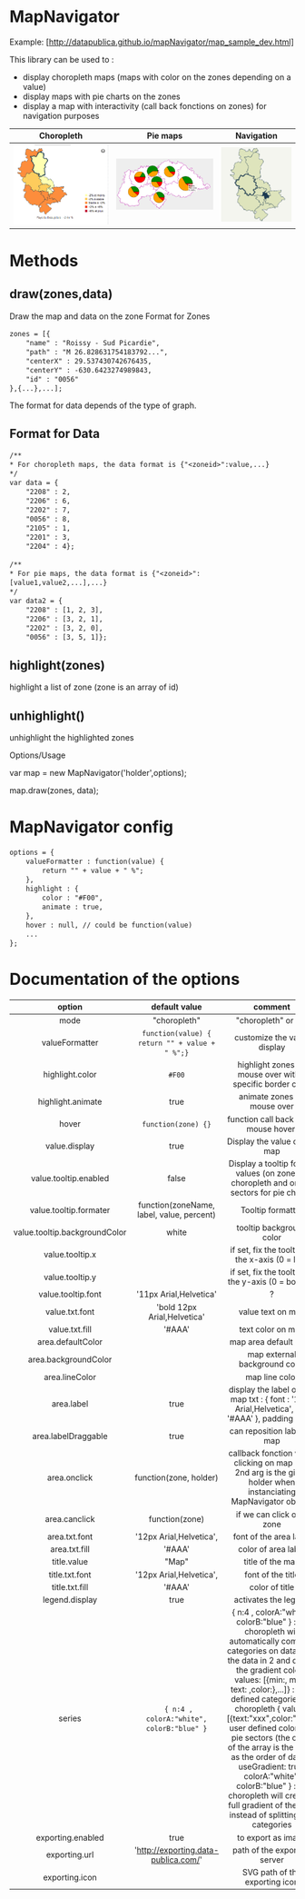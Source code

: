 MapNavigator
============

Example: [http://datapublica.github.io/mapNavigator/map_sample_dev.html]

This library can be used to : 

* display choropleth maps (maps with color on the zones depending on a value)
* display maps with pie charts on the zones
* display a map with interactivity (call back fonctions on zones) for navigation purposes

 Choropleth | Pie maps | Navigation
:----------:|:--------:|:----------:
![choropleth](https://raw.githubusercontent.com/datapublica/mapNavigator/master/doc/choropleth.png) | ![pie](https://raw.githubusercontent.com/datapublica/mapNavigator/master/doc/pie.png) | ![navig](https://raw.githubusercontent.com/datapublica/mapNavigator/master/doc/navig.png) 


Methods
=======

draw(zones,data)
----------------

Draw the map and data on the zone
Format for Zones

```
zones = [{
    "name" : "Roissy - Sud Picardie",
    "path" : "M 26.828631754183792...",
    "centerX" : 29.537430742676435,
    "centerY" : -630.6423274989843,
    "id" : "0056"
},{...},...];
```

The format for data depends of the type of graph.

 
Format for Data
---------------

```
/**
* For choropleth maps, the data format is {"<zoneid>":value,...}
*/ 
var data = {
    "2208" : 2,
    "2206" : 6,
    "2202" : 7,
    "0056" : 8,
    "2105" : 1,
    "2201" : 3,
    "2204" : 4};
 
/**
* For pie maps, the data format is {"<zoneid>":[value1,value2,...],...}
*/
var data2 = { 
    "2208" : [1, 2, 3],
    "2206" : [3, 2, 1],
    "2202" : [3, 2, 0],
    "0056" : [3, 5, 1]};
```

highlight(zones)
----------------

highlight a list of zone (zone is an array of id)

unhighlight()
-------------

unhighlight the highlighted zones

Options/Usage

var map = new MapNavigator('holder',options);

map.draw(zones, data);

MapNavigator config
===================

```
options = {
    valueFormatter : function(value) {
        return "" + value + " %";
    },
    highlight : {
        color : "#F00",
        animate : true,
    },
    hover : null, // could be function(value)
    ...
};
```


Documentation of the options
============================

option | default value | comment
:-----:|:-------------:|:-------:
mode | "choropleth" | "choropleth" or `pie`
valueFormatter | `function(value) { return "" + value + " %";}` | customize the value display
highlight.color | `#F00` | highlight zones on mouse over with a specific border color
highlight.animate |	true |	animate zones on mouse over
hover | `function(zone) {}` |	function call back when mouse hover.
value.display | true | Display the value on the map
value.tooltip.enabled	| false |	Display a tooltip for the values (on zone for choropleth and on pie sectors for pie charts)
value.tooltip.formater |  function(zoneName, label, value, percent) | Tooltip formatter
value.tooltip.backgroundColor |	white |	tooltip background color
value.tooltip.x | | if set, fix the tooltip on the x-axis (0 = left)
value.tooltip.y | | if set, fix the tooltip on the y-axis (0 = bottom)
value.tooltip.font | '11px Arial,Helvetica'	| ?
value.txt.font | 'bold 12px Arial,Helvetica' | value text on map
value.txt.fill	| '#AAA' | text color on map
area.defaultColor	| |	map area default color
area.backgroundColor	| | 	map external background color
area.lineColor | |	 	map line color
area.label |	true	| display the label on the map txt : { font : '12px Arial,Helvetica', fill : '#AAA' }, padding : 5 // i 
area.labelDraggable	| true |	can reposition label on map
area.onclick |	function(zone, holder) |	callback fonction when clicking on map (the 2nd arg is the given holder when instanciating MapNavigator object)
area.canclick	| function(zone) |	if we can click on a zone
area.txt.font	| '12px Arial,Helvetica',	| font of the area label
area.txt.fill	| '#AAA' | 	color of area label
title.value |	"Map" |	title of the map
title.txt.font |	'12px Arial,Helvetica', |	font of the title
title.txt.fill	| '#AAA' | 	color of title
legend.display | 	true |	activates the legend
series  | `	{ n:4 , colorA:"white", colorB:"blue" }`	| { n:4 , colorA:"white", colorB:"blue" } : on choropleth will automatically compute categories on data: split the data in 2 and define the gradient color { values: [{min:, max:, text: ,color:},...]} : user defined categories on choropleth  { values:[{text:"xxx",color:""},...]: user defined colors for pie sectors (the order of the array is the same as the order of data)   { useGradient: true, colorA:"white", colorB:"blue" } : on choropleth will create a full gradient of the data instead of splitting into categories
exporting.enabled | true |	to export as image
exporting.url	| 'http://exporting.data-publica.com/' |	path of the exporting server
exporting.icon	| | 	SVG path of the exporting icon
